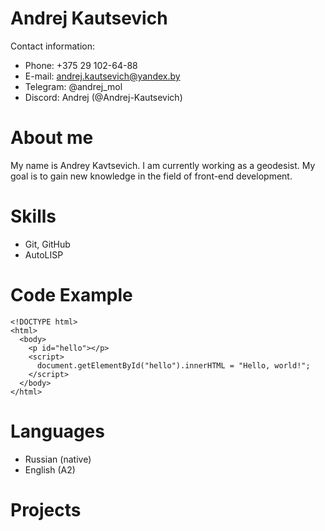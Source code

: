 # Andrej Kautsevich
Contact information:
* Phone: +375 29 102-64-88
* E-mail: andrej.kautsevich@yandex.by
* Telegram: @andrej_mol
* Discord: Andrej (@Andrej-Kautsevich)
# About me
My name is Andrey Kavtsevich. I am currently working as a geodesist. My goal is to gain new knowledge in the field of front-end development.
# Skills
* Git, GitHub
* AutoLISP
# Code Example
```
<!DOCTYPE html>
<html>
  <body>
    <p id="hello"></p>
    <script>
      document.getElementById("hello").innerHTML = "Hello, world!";
    </script>
  </body>
</html>
```
# Languages
* Russian (native)
* English (A2)
# Projects
